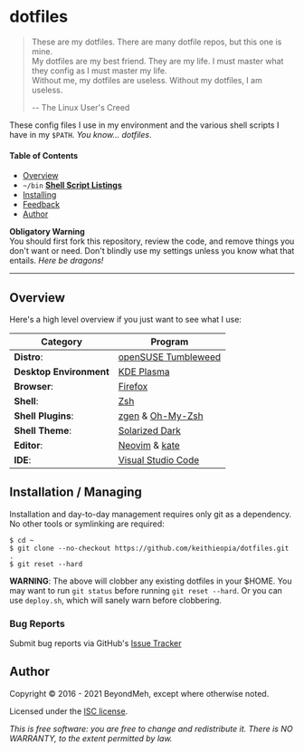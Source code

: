 # dotfiles

> These are my dotfiles. There are many dotfile repos, but this one is mine.  
> My dotfiles are my best friend. They are my life. I must master what
> they config as I must master my life.  
> Without me, my dotfiles are useless. Without my dotfiles, I am useless.
>
> -- The Linux User's Creed

These config files I use in my environment and the various shell scripts
I have in my `$PATH`. *You know... dotfiles*.

#### Table of Contents
- [Overview](#overview)
- `~/bin` **[Shell Script Listings](https://github.com/beyondmeh/dotfiles/tree/master/bin#dotfiles-bin)**
- [Installing](#install)
- [Feedback](#feedback)
- [Author](#author)

**Obligatory Warning**  
You should first fork this repository, review the code, and remove
things you don't want or need. Don't blindly use my settings unless you
know what that entails. *Here be dragons!*

---

## Overview
<a name="overview"></a>
Here's a high level overview if you just want to see what I use:

| Category                | Program                                                                     |
| ----------------------- | --------------------------------------------------------------------------- |
| **Distro**:             | [openSUSE Tumbleweed](https://get.opensuse.org/tumbleweed/)                 |
| **Desktop Environment** | [KDE Plasma](https://kde.org/plasma-desktop)                                |
| **Browser**:            | [Firefox](https://www.mozilla.org/en-US/firefox/new/)                       |
| **Shell**:              | [Zsh](http://zsh.sourceforge.net/)                                          |
| **Shell Plugins**:      | [zgen](https://github.com/tarjoilija/zgen) & [Oh-My-Zsh](http://ohmyz.sh/)  |
| **Shell Theme**:        | [Solarized Dark](https://ethanschoonover.com/solarized/)                    |
| **Editor**:             | [Neovim](https://neovim.io/) & [kate](https://kate-editor.org/)             |
| **IDE**:                | [Visual Studio Code](https://code.visualstudio.com/)                        |

## Installation / Managing
<a name="install"></a>

Installation and day-to-day management requires only git as a dependency. No
other tools or symlinking are required:

```console
$ cd ~
$ git clone --no-checkout https://github.com/keithieopia/dotfiles.git .
$ git reset --hard
```

**WARNING**: The above will clobber any existing dotfiles in your $HOME. You may want to run `git status` 
before running `git reset --hard`. Or you can use `deploy.sh`, which will sanely warn before clobbering.


### Bug Reports
Submit bug reports via GitHub's [Issue Tracker](https://github.com/beyondmeh/dotfiles/issues)


## Author
Copyright &copy; 2016 - 2021 BeyondMeh, except where otherwise noted.

Licensed under the [ISC license](https://github.com/beyondmeh/dotfiles/blob/master/LICENSE).

*This is free software: you are free to change and redistribute it.
There is NO WARRANTY, to the extent permitted by law.*

